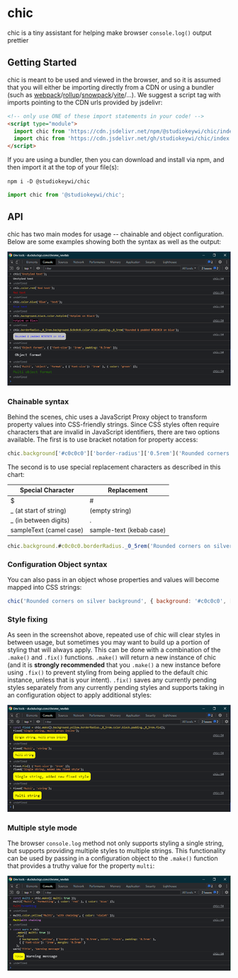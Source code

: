 <!-- links -->

[webpack]: https://webpackjs.org
[rollup]: https://rollupjs.org
[snowpack]: https://snowpack.dev/
[vite]: https://vitejs.dev

<!--  -->

# chic

chic is a tiny assistant for helping make browser `console.log()` output prettier

## Getting Started

chic is meant to be used and viewed in the browser, and so it is assumed that you will either be importing directly from a CDN or using a bundler (such as [webpack]/[rollup]/[snowpack]/[vite]/...). We suggest a script tag with imports pointing to the CDN urls provided by jsdelivr:

```html
<!-- only use ONE of these import statements in your code! -->
<script type="module">
  import chic from 'https://cdn.jsdelivr.net/npm/@studiokeywi/chic/index.js'; // NPM mirror
  import chic from 'https://cdn.jsdelivr.net/gh/studiokeywi/chic/index.js'; // GitHub mirror
</script>
```

If you are using a bundler, then you can download and install via npm, and then import it at the top of your file(s):

`npm i -D @studiokeywi/chic`

```js
import chic from '@studiokeywi/chic';
```

## API

chic has two main modes for usage -- chainable and object configuration. Below are some examples showing both the syntax as well as the output:

![](./examples-single.png)

### Chainable syntax

Behind the scenes, chic uses a JavaScript Proxy object to transform property values into CSS-friendly strings. Since CSS styles often require characters that are invalid in JavaScript identifiers, there are two options available. The first is to use bracket notation for property access:

```js
chic.background['#c0c0c0']['border-radius']['0.5rem']('Rounded corners on silver background');
```

The second is to use special replacement characters as described in this chart:

| Special Character       | Replacement              |
| ----------------------- | ------------------------ |
| $                       | #                        |
| \_ (at start of string) | (empty string)           |
| \_ (in between digits)  | .                        |
| sampleText (camel case) | sample-text (kebab case) |

```js
chic.background.#c0c0c0.borderRadius._0_5rem('Rounded corners on silver background');
```

### Configuration Object syntax

You can also pass in an object whose properties and values will become mapped into CSS strings:

```js
chic('Rounded corners on silver background', { background: '#c0c0c0', ['border-radius']: '0.5rem' });
```

### Style fixing

As seen in the screenshot above, repeated use of chic will clear styles in between usage, but sometimes you may want to build up a portion of styling that will always apply. This can be done with a combination of the `.make()` and `.fix()` functions. `.make()` will return a new instance of chic (and it is **strongly recommended** that you `.make()` a new instance before using `.fix()` to prevent styling from being applied to the default chic instance, unless that is your intent). `.fix()` saves any currently pending styles separately from any currently pending styles and supports taking in an configuration object to apply additional styles:

![](./examples-fixed.png)

### Multiple style mode

The browser `console.log` method not only supports styling a single string, but supports providing multiple styles to multiple strings. This functionality can be used by passing in a configuration object to the `.make()` function that provides a truthy value for the property `multi`:

![](./examples-multi.png)
